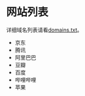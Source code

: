 # 网站列表
详细域名列表请看[domains.txt](https://github.com/rabbit2123/china-domain-list/blob/main/domains.txt)。

- 京东
- 腾讯
- 阿里巴巴
- 豆瓣
- 百度
- 哔哩哔哩
- 苹果
